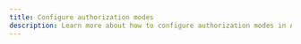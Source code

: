```yaml
---
title: Configure authorization modes
description: Learn more about how to configure authorization modes in Amplify Framework's API category
---
```


<inline-fragment platform="ios" src="~/lib/graphqlapi/fragments/native_common/authz/common.md"></inline-fragment> <inline-fragment platform="android" src="~/lib/graphqlapi/fragments/native_common/authz/common.md"></inline-fragment> <inline-fragment platform="js" src="~/lib/graphqlapi/fragments/js/authz.md"></inline-fragment>
